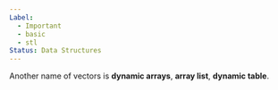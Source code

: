 ```yaml
---
Label:
  - Important
  - basic
  - stl
Status: Data Structures
---
```

Another name of vectors is **dynamic arrays**, **array list**, **dynamic table**.
